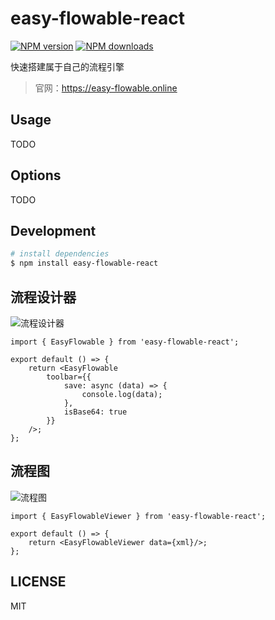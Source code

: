 # easy-flowable-react

[![NPM version](https://img.shields.io/npm/v/easy-flowable-bpmn.svg?style=flat)](https://npmjs.com/package/easy-flowable-react)
[![NPM downloads](http://img.shields.io/npm/dm/easy-flowable-bpmn.svg?style=flat)](https://npmjs.org/package/easy-flowable-react)

快速搭建属于自己的流程引擎
> 官网：https://easy-flowable.online

## Usage

TODO

## Options

TODO

## Development

```bash
# install dependencies
$ npm install easy-flowable-react
```

## 流程设计器
<img src="https://gitee.com/iajie/easy-flowable-react/raw/master/public/designer.png" alt="流程设计器"></img>

```tsx
import { EasyFlowable } from 'easy-flowable-react';

export default () => {
    return <EasyFlowable
        toolbar={{
            save: async (data) => {
                console.log(data);
            },
            isBase64: true
        }}
    />;
};
```
## 流程图
<img src="https://gitee.com/iajie/easy-flowable-react/raw/master/public/viewer.png" alt="流程图"/>

```tsx
import { EasyFlowableViewer } from 'easy-flowable-react';

export default () => {
    return <EasyFlowableViewer data={xml}/>;
};
```

## LICENSE

MIT
